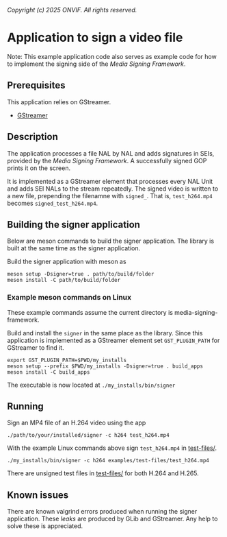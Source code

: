 *Copyright (c) 2025 ONVIF. All rights reserved.*

# Application to sign a video file
Note: This example application code also serves as example code for how to implement the
signing side of the *Media Signing Framework*.

## Prerequisites
This application relies on GStreamer.
- [GStreamer](https://gstreamer.freedesktop.org/documentation/installing/index.html?gi-language=c)

## Description
The application processes a file NAL by NAL and adds signatures in SEIs, provided by the
*Media Signing Framework*. A successfully signed GOP prints it on the screen.

It is implemented as a GStreamer element that processes every NAL Unit and adds SEI NALs
to the stream repeatedly. The signed video is written to a new file, prepending the
filenamne with `signed_`. That is, `test_h264.mp4` becomes `signed_test_h264.mp4`.

## Building the signer application
Below are meson commands to build the signer application. The library is built at the same
time as the signer application.

Build the signer application with meson as
```
meson setup -Dsigner=true . path/to/build/folder
meson install -C path/to/build/folder
```

### Example meson commands on Linux
These example commands assume the current directory is media-signing-framework.

Build and install the `signer` in the same place as the library. Since this application is
implemented as a GStreamer element set `GST_PLUGIN_PATH` for GStreamer to find it.
```
export GST_PLUGIN_PATH=$PWD/my_installs
meson setup --prefix $PWD/my_installs -Dsigner=true . build_apps
meson install -C build_apps
```
The executable is now located at `./my_installs/bin/signer`

## Running
Sign an MP4 file of an H.264 video using the app
```
./path/to/your/installed/signer -c h264 test_h264.mp4
```
With the example Linux commands above sign `test_h264.mp4` in
[test-files/](../../test-files/).
```
./my_installs/bin/signer -c h264 examples/test-files/test_h264.mp4
```

There are unsigned test files in [test-files/](../../test-files/) for both H.264 and H.265.

## Known issues
There are known valgrind errors produced when running the signer application. These
*leaks* are produced by GLib and GStreamer. Any help to solve these is appreciated.
